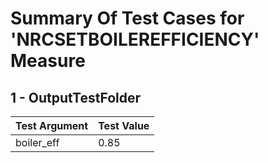 # Summary Of Test Cases for 'NRCSETBOILEREFFICIENCY' Measure
 
## 1 - OutputTestFolder
| Test Argument | Test Value |
| ------------- | ---------- |
| boiler_eff |0.85 |
 
